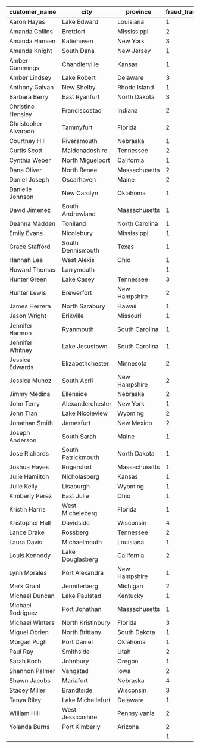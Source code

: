 |customer_name|city|province|fraud_transaction_count|fraud_transaction_usd_total|fraud_distinct_merchants|first_transaction_date|last_transaction_date|fraud_agg_id|
|-------------|----|--------|-----------------------|---------------------------|------------------------|----------------------|---------------------|------------|
|Aaron Hayes|Lake Edward|Louisiana|1|1037.8251|1|2023-10-15|2023-10-15|60cc63aa59dd950aeffe1a366f6e3512|
|Amanda Collins|Brettfort|Mississippi|2|2115.0207|2|2023-08-28|2024-06-28|82337131a0b9169fe4e9c155da99ca6e|
|Amanda Hansen|Katiehaven|New York|3|3336.6411|3|2024-03-17|2025-01-28|63434e6ca2dbdfed65ff3f7b8e4fd0dd|
|Amanda Knight|South Dana|New Jersey|1|1121.7141|1|2025-03-10|2025-03-10|76d229b1c8669ce6b25874fb5540cc36|
|Amber Cummings|Chandlerville|Kansas|1|1042.3647|1|2025-04-23|2025-04-23|2f7d868f17ed0598e67614b3a65fe9b0|
|Amber Lindsey|Lake Robert|Delaware|3|3264.5106|3|2023-08-12|2024-05-26|f4b011906f3f37988710ec3b0a8988b9|
|Anthony Galvan|New Shelby|Rhode Island|1|1058.4990|1|2024-12-14|2024-12-14|e175438730f9998724c70d9877337028|
|Barbara Berry|East Ryanfurt|North Dakota|3|3346.3638|3|2024-05-15|2025-07-04|69352a89d957d33fc00d7b561eefecc3|
|Christine Hensley|Franciscostad|Indiana|2|2264.4180|2|2024-09-22|2025-06-18|bd059069968c1c43d03e6155805bcc10|
|Christopher Alvarado|Tammyfurt|Florida|2|2186.2035|2|2024-08-30|2025-06-20|a53b0fdbd17b21d1a8040578bf97b2da|
|Courtney Hill|Riveramouth|Nebraska|1|1067.2623|1|2024-10-02|2024-10-02|1fd08e120e5102aa13892cbe4b1a1a09|
|Curtis Scott|Maldonadoshire|Tennessee|2|2097.1899|2|2024-11-25|2025-03-13|ed16673b01aa9bcca7c0a38b1380a724|
|Cynthia Weber|North Miguelport|California|1|1039.6386|1|2025-04-20|2025-04-20|553db67b1c87d944a52d7377b405f898|
|Dana Oliver|North Renee|Massachusetts|2|2318.2029|2|2024-01-25|2025-01-20|77ac76b649090d8275e1abb82615d5d6|
|Daniel Joseph|Oscarhaven|Maine|2|2120.2389|2|2024-09-12|2024-09-12|7f6ca164a45da8690c5f960ad5c548c9|
|Danielle Johnson|New Carolyn|Oklahoma|1|1081.0683|1|2024-09-22|2024-09-22|752c1fe7538be2105ddf46f9acc0469a|
|David Jimenez|South Andrewland|Massachusetts|1|1129.9977|1|2025-02-21|2025-02-21|48106bd802583dfcf76905e093a23f1f|
|Deanna Madden|Toniland|North Carolina|1|1105.6032|1|2023-11-22|2023-11-22|874ae1f280b80d6f0e598cbd08a43da0|
|Emily Evans|Nicolebury|Mississippi|1|1123.9605|1|2025-03-07|2025-03-07|6247f7fa60e3fea19a37a38d54c7e362|
|Grace Stafford|South Dennismouth|Texas|1|1049.4549|1|2024-09-21|2024-09-21|cd0c37a1bbdbc2f11dbc688adabc2747|
|Hannah Lee|West Alexis|Ohio|1|1056.6036|1|2024-09-25|2024-09-25|3dc8051b778932aa8aa9c7ec229b56d5|
|Howard Thomas|Larrymouth||1|1130.1615|1|2025-01-26|2025-01-26|3c646fd1019f552d8611d326dbd024d7|
|Hunter Green|Lake Casey|Tennessee|3|3193.3278|3|2024-03-21|2024-12-19|03575dfeaa9afc717c9336e5882da172|
|Hunter Lewis|Brewerfort|New Hampshire|2|2179.9089|2|2024-01-09|2024-04-26|786bb2878c5c899c27fec60c28942875|
|James Herrera|North Sarabury|Hawaii|1|1002.0465|1|2025-01-19|2025-01-19|6e4aef9a3a0763c3c6a031f941be3f14|
|Jason Wright|Erikville|Missouri|1|1079.6175|1|2024-12-25|2024-12-25|a6309319c7a7aae70fddfd631329894b|
|Jennifer Harmon|Ryanmouth|South Carolina|1|1019.7369|1|2024-09-03|2024-09-03|30d1cd5949968431563b0dfcb08c1d94|
|Jennifer Whitney|Lake Jesustown|South Carolina|1|1031.2731|1|2023-11-07|2023-11-07|e9dba8cb1eb4d5ef8c5ee0b5c9db8b0b|
|Jessica Edwards|Elizabethchester|Minnesota|2|2235.7881|2|2024-09-24|2024-12-05|96c173845625a62004f76fd9fa9addb5|
|Jessica Munoz|South April|New Hampshire|2|2058.6033|2|2023-09-03|2024-12-04|612b6273d24722a05177dac1327001a4|
|Jimmy Medina|Ellenside|Nebraska|2|2216.4246|2|2024-05-16|2024-08-25|4eacdc01a79733f1a71d3f4e4ba637ff|
|John Terry|Alexanderchester|New York|1|1015.5483|1|2024-03-21|2024-03-21|c72eb2d96716ddc4809fddcfc52723eb|
|John Tran|Lake Nicoleview|Wyoming|2|2128.2534|2|2023-12-13|2024-03-29|70790c5485036a50af7d9ea52aff1281|
|Jonathan Smith|Jamesfurt|New Mexico|2|2113.6869|2|2023-12-07|2025-07-23|c1456125487e8c268ec6b46c8c385667|
|Joseph Anderson|South Sarah|Maine|1|1093.0491|1|2025-01-31|2025-01-31|39aa1497e2d43d555e6b7a0ba6dd4668|
|Jose Richards|South Patrickmouth|North Dakota|1|1122.4278|1|2025-07-26|2025-07-26|bd3f8bcab6c19f7c0c1f8352792f1b86|
|Joshua Hayes|Rogersfort|Massachusetts|1|1027.1781|1|2024-12-17|2024-12-17|4601871f590bd6f920a7f02efd323410|
|Julie Hamilton|Nicholasberg|Kansas|1|1043.3124|1|2023-10-22|2023-10-22|6eda127592c7a7739efa8945ad912c1e|
|Julie Kelly|Lisaburgh|Wyoming|1|1110.4938|1|2024-10-20|2024-10-20|bc820f6d5bc24b3065aa2c7de004fc14|
|Kimberly Perez|East Julie|Ohio|1|1068.0696|1|2025-05-19|2025-05-19|84a9cd0483976e07e960dc3c5b7345e1|
|Kristin Harris|West Micheleberg|Florida|1|1136.8305|1|2024-09-05|2024-09-05|292c7b5208563fdfa0cd1b9b154c7004|
|Kristopher Hall|Davidside|Wisconsin|4|4208.7006|4|2023-12-10|2025-06-23|9f64ba0594018592017a7f7ad9b85a6e|
|Lance Drake|Rossberg|Tennessee|2|2255.6547|2|2023-08-26|2025-03-10|5b28b42a5f034ea4fe48583517ea0aa7|
|Laura Davis|Michaelmouth|Louisiana|1|1029.2490|1|2024-09-14|2024-09-14|bfefcaec898fe8eb2a636a349d802895|
|Louis Kennedy|Lake Douglasberg|California|2|2198.3130|2|2025-01-18|2025-05-14|4a01ab66bf2c312d0e127a73dfd8fbc1|
|Lynn Morales|Port Alexandra|New Hampshire|1|1046.6235|1|2023-10-19|2023-10-19|08ae3391023ef27f081c103c3394bd98|
|Mark Grant|Jenniferberg|Michigan|2|2123.0469|2|2023-08-27|2023-12-25|30d9852edac14cf705170c105a617dd9|
|Michael Duncan|Lake Paulstad|Kentucky|1|1094.8041|1|2023-12-27|2023-12-27|2cf50d9576c1d8934629807233b1c2ab|
|Michael Rodriguez|Port Jonathan|Massachusetts|1|1046.4480|1|2025-05-26|2025-05-26|e1fca862692c68388fbb6a96d6ee6d71|
|Michael Winters|North Kristinbury|Florida|3|3211.4745|3|2023-11-15|2025-05-16|301d496d6e0d65821b35b4e25a425852|
|Miguel Obrien|North Brittany|South Dakota|1|1145.4885|1|2024-07-17|2024-07-17|6b77b6825ee36a29eae6712c21f92a8b|
|Morgan Pugh|Port Daniel|Oklahoma|1|1069.9416|1|2024-10-29|2024-10-29|edaa8168844c57b5f1afef18b7687fe6|
|Paul Ray|Smithside|Utah|2|2195.4699|2|2023-12-29|2025-06-19|2772e0293af26c27624aefa0b250202b|
|Sarah Koch|Johnbury|Oregon|1|1045.1961|1|2025-01-10|2025-01-10|48c7319881e385c2b601fa92d3cd1226|
|Shannon Palmer|Vangstad|Iowa|2|2278.9494|2|2023-08-25|2024-04-15|14748919862c05156086900e9d9056a7|
|Shawn Jacobs|Mariafurt|Nebraska|4|4462.1577|4|2023-08-26|2024-07-22|8e317af1c64d83bfb032925be7fcaa42|
|Stacey Miller|Brandtside|Wisconsin|3|3104.3493|2|2023-11-19|2025-06-17|92159a3f50982190d2309189118659bf|
|Tanya Riley|Lake Michellefurt|Delaware|1|1015.3143|1|2023-10-19|2023-10-19|77675c25e69a5900a737f36a660144a0|
|William Hill|West Jessicashire|Pennsylvania|2|2142.6678|2|2023-09-30|2023-12-09|76663045680f6f28fa187bb1dfaac959|
|Yolanda Burns|Port Kimberly|Arizona|2|2040.3864|2|2025-04-25|2025-07-06|06fab949eda3fd8b8146eb98ee89219e|
||||1|1076.4000|1|2024-01-05|2024-01-05|d41d8cd98f00b204e9800998ecf8427e|
